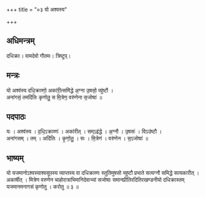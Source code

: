 +++
title = "०३ यो अश्वस्य"

+++
## अधिमन्त्रम्
दधिक्राः। वामदेवो गौतमः। त्रिष्टुप्।

## मन्त्रः
यो अश्व॑स्य दधि॒क्राव्णो॒ अका॑री॒त्समि॑द्धे अ॒ग्ना उ॒षसो॒ व्यु॑ष्टौ ।  
अना॑गसं॒ तमदि॑तिः कृणोतु॒ स मि॒त्रेण॒ वरु॑णेना स॒जोषाः॑ ॥

## पदपाठः
यः । अश्व॑स्य । द॒धि॒ऽक्राव्णः॑ । अका॑रीत् । सम्ऽइ॑द्धे । अ॒ग्नौ । उ॒षसः॑ । विऽउ॑ष्टौ ।  
अना॑गसम् । तम् । अदि॑तिः । कृ॒णो॒तु॒ । सः । मि॒त्रेण॑ । वरु॑णेन । स॒ऽजोषाः॑ ॥

## भाष्यम्
यो यजमानोऽश्वस्याश्वसूपस्य व्याप्तस्य वा दधिक्राव्णः स्तुतिमुषसो व्युष्टौ प्रभाते सत्यग्नौ समिद्धे सत्यकारीत् । अकार्षीत् । मित्रेण वरुणेन चाहोरात्राभिमानिदेवाभ्यां सजोषाः समानप्रीतिरदितिरखण्डनीयो दधिक्रास्तम् यजमानमनागसं कृणोतु । करोतु ॥ ३ ॥
